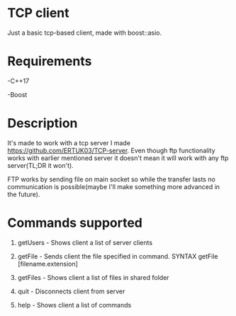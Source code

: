 # TCP client
Just a basic tcp-based client, made with boost::asio.

# Requirements
-C++17

-Boost

# Description
It's made to work with a tcp server I made https://github.com/ERTUK03/TCP-server. Even though ftp functionality works with earlier mentioned server it doesn't mean
it will work with any ftp server(TL;DR it won't).

FTP works by sending file on main socket so while the transfer lasts no communication is possible(maybe I'll make something more advanced in the future).

# Commands supported
1. getUsers - Shows client a list of server clients

2. getFile -  Sends client the file specified in command. SYNTAX getFile [filename.extension]

3. getFiles - Shows client a list of files in shared folder

4. quit - Disconnects client from server

5. help - Shows client a list of commands
